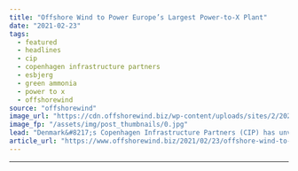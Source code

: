 ```yaml
---
title: "Offshore Wind to Power Europe’s Largest Power-to-X Plant"
date: "2021-02-23"
tags: 
  - featured
  - headlines
  - cip
  - copenhagen infrastructure partners
  - esbjerg
  - green ammonia
  - power to x
  - offshorewind
source: "offshorewind"
image_url: "https://cdn.offshorewind.biz/wp-content/uploads/sites/2/2021/02/23120004/Offshore-Wind-to-Power-Europes-Largest-Power-to-X-Plant.jpg"
image_fp: "/assets/img/post_thumbnails/0.jpg"
lead: "Denmark&#8217;s Copenhagen Infrastructure Partners (CIP) has unveiled plans to build a Power-to-X plant in"
article_url: "https://www.offshorewind.biz/2021/02/23/offshore-wind-to-power-europes-largest-power-to-x-plant/"
---
```


---
